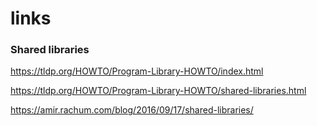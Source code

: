 
# links

### Shared libraries

https://tldp.org/HOWTO/Program-Library-HOWTO/index.html

https://tldp.org/HOWTO/Program-Library-HOWTO/shared-libraries.html

https://amir.rachum.com/blog/2016/09/17/shared-libraries/
